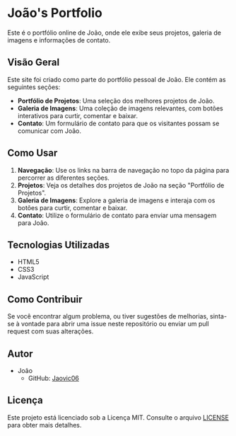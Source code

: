 # João's Portfolio

Este é o portfólio online de João, onde ele exibe seus projetos, galeria de imagens e informações de contato.

## Visão Geral

Este site foi criado como parte do portfólio pessoal de João. Ele contém as seguintes seções:

- **Portfólio de Projetos**: Uma seleção dos melhores projetos de João.
- **Galeria de Imagens**: Uma coleção de imagens relevantes, com botões interativos para curtir, comentar e baixar.
- **Contato**: Um formulário de contato para que os visitantes possam se comunicar com João.

## Como Usar

1. **Navegação**: Use os links na barra de navegação no topo da página para percorrer as diferentes seções.
2. **Projetos**: Veja os detalhes dos projetos de João na seção "Portfólio de Projetos".
3. **Galeria de Imagens**: Explore a galeria de imagens e interaja com os botões para curtir, comentar e baixar.
4. **Contato**: Utilize o formulário de contato para enviar uma mensagem para João.

## Tecnologias Utilizadas

- HTML5
- CSS3
- JavaScript

## Como Contribuir

Se você encontrar algum problema, ou tiver sugestões de melhorias, sinta-se à vontade para abrir uma issue neste repositório ou enviar um pull request com suas alterações.

## Autor

- João
  - GitHub: [Jaovic06]([(https://github.com/Jaovic06))

## Licença

Este projeto está licenciado sob a Licença MIT. Consulte o arquivo [LICENSE](LICENSE) para obter mais detalhes.
